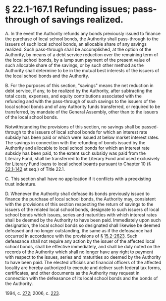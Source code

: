 # § 22.1-167.1 Refunding issues; pass-through of savings realized.

<p>A. In the event the Authority refunds any bonds previously issued to finance the purchase of local school bonds, the Authority shall pass-through to the issuers of such local school bonds, an allocable share of any savings realized. Such pass-through shall be accomplished, at the option of the Authority, by means of a debt service reduction over the remaining term of the local school bonds, by a lump sum payment of the present value of such allocable share of the savings, or by such other method as the Authority shall determine to be in the mutual best interests of the issuers of the local school bonds and the Authority.</p><p>B. For the purposes of this section, "savings" means the net reduction in debt service, if any, to be realized by the Authority, after subtracting the total costs, expenses, and equity contributions associated with the refunding and with the pass-through of such savings to the issuers of the local school bonds and of any Authority funds transferred, or required to be transferred, by mandate of the General Assembly, other than to the issuers of the local school bonds.</p><p>Notwithstanding the provisions of this section, no savings shall be passed-through to the issuers of local school bonds for which an interest rate subsidy has been paid or which were issued at below market interest rates. The savings in connection with the refunding of bonds issued by the Authority and allocable to local school bonds for which an interest rate subsidy has been paid, to the extent such subsidy was paid from the Literary Fund, shall be transferred to the Literary Fund and used exclusively for Literary Fund loans to local school boards pursuant to Chapter 10 (§ <a href='http://law.lis.virginia.gov/vacode/22.1-142/'>22.1-142</a> et seq.) of Title 22.1.</p><p>C. This section shall have no application if it conflicts with a preexisting trust indenture.</p><p>D. Whenever the Authority shall defease its bonds previously issued to finance the purchase of local school bonds, the Authority may, consistent with the provisions of this section respecting the return of savings to the issuers of the related local school bonds, designate to such issuers of local school bonds which issues, series and maturities with which interest rates shall be deemed by the Authority to have been paid. Immediately upon such designation, the local school bonds so designated shall likewise be deemed defeased and no longer outstanding, the same as if the defeasance had occurred in accordance with the provisions of § <a href='http://law.lis.virginia.gov/vacode/15.2-2623/'>15.2-2623</a>. Such defeasance shall not require any action by the issuer of the affected local school bonds, shall be effective immediately, and shall be duly noted on the records of the Authority which shall no longer have any right to payment with respect to the issues, series and maturities so deemed by the Authority to have been paid. The elected officials and financial officers of the affected locality are hereby authorized to execute and deliver such federal tax forms, certificates, and other documents as the Authority may request in connection with the defeasance of its local school bonds and the bonds of the Authority.</p><p>1994, c. <a href='http://lis.virginia.gov/cgi-bin/legp604.exe?941+ful+CHAP0272'>272</a>; 2006, c. <a href='http://lis.virginia.gov/cgi-bin/legp604.exe?061+ful+CHAP0223'>223</a>.</p>